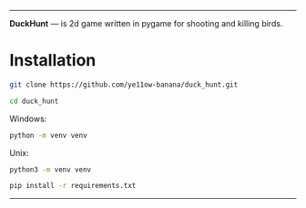 ---

**DuckHunt** — is 2d game written in pygame for shooting and killing birds.

# Installation

```sh
git clone https://github.com/ye11ow-banana/duck_hunt.git
```
```sh
cd duck_hunt
```
Windows:
```sh
python -m venv venv
```
Unix:
```sh
python3 -m venv venv
```
```sh
pip install -r requirements.txt
```

---
